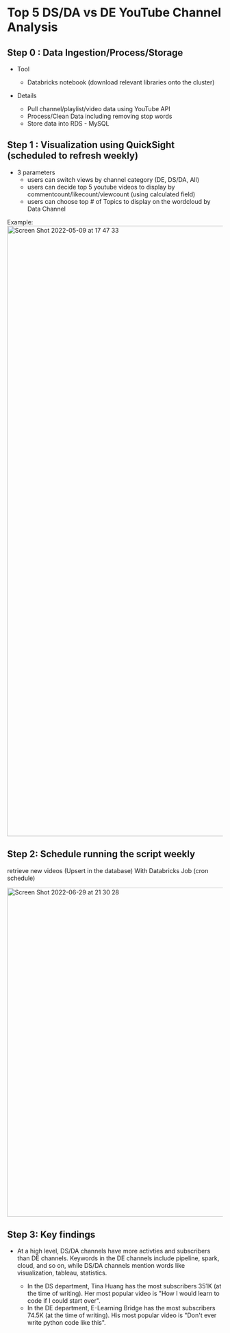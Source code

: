 # Top 5 DS/DA vs DE YouTube Channel Analysis


## Step 0 : Data Ingestion/Process/Storage


 - Tool
      - Databricks notebook (download relevant libraries onto the cluster)

 - Details
      - Pull channel/playlist/video data using YouTube API
      - Process/Clean Data including removing stop words
      - Store data into RDS - MySQL



## Step 1 : Visualization using QuickSight (scheduled to refresh weekly)
-  3 parameters
      -   users can switch views by channel category (DE, DS/DA, All)
      -   users can decide top 5 youtube videos to display by commentcount/likecount/viewcount (using calculated field)
      -   users can choose top # of Topics to display on the wordcloud by Data Channel

Example:
<img width="1423" alt="Screen Shot 2022-05-09 at 17 47 33" src="https://user-images.githubusercontent.com/46492171/167520979-f535fb60-0ddd-4c62-8e4f-4edc38d6991c.png">




## Step 2: Schedule running the script weekly

retrieve new videos (Upsert in the database) With Databricks Job (cron schedule) 

<img width="767" alt="Screen Shot 2022-06-29 at 21 30 28" src="https://user-images.githubusercontent.com/46492171/176593103-4a3687cf-eb13-48dc-afd7-e11662b68159.png">


## Step 3: Key findings
* At a high level, DS/DA channels have more activties and subscribers than DE channels. Keywords in the DE channels include pipeline, spark, cloud, and so on, while DS/DA channels mention words like visualization, tableau, statistics. 

   * In the DS department, Tina Huang has the most subscribers 351K (at the time of writing). Her most popular video is "How I would learn to code if I could start over". 
   * In the DE department, E-Learning Bridge has the most subscribers 74.5K (at the time of writing). His most popular video is "Don't ever write python code like this". 
